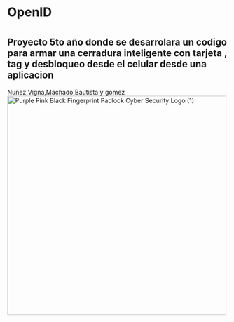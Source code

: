 <H1> OpenID <H1>
<H2> Proyecto 5to año  donde se desarrolara un codigo para armar una cerradura inteligente con tarjeta , tag y desbloqueo desde el celular desde una aplicacion </H2>

Nuñez,Vigna,Machado,Bautista y gomez
<img width="500" height="500" alt="Purple Pink Black Fingerprint Padlock Cyber Security Logo (1)" src="https://github.com/user-attachments/assets/04739158-2bc8-4875-90eb-56c33e0d1a63" />

